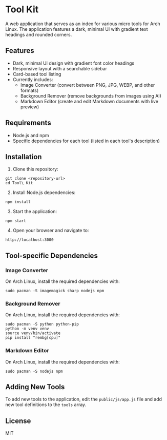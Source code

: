 # Tool Kit

A web application that serves as an index for various micro tools for Arch Linux. The application features a dark, minimal UI with gradient text headings and rounded corners.

## Features

- Dark, minimal UI design with gradient font color headings
- Responsive layout with a searchable sidebar
- Card-based tool listing
- Currently includes:
  - Image Converter (convert between PNG, JPG, WEBP, and other formats)
  - Background Remover (remove backgrounds from images using AI)
  - Markdown Editor (create and edit Markdown documents with live preview)

## Requirements

- Node.js and npm
- Specific dependencies for each tool (listed in each tool's description)

## Installation

1. Clone this repository:
```
git clone <repository-url>
cd Tool\ Kit
```

2. Install Node.js dependencies:
```
npm install
```

3. Start the application:
```
npm start
```

4. Open your browser and navigate to:
```
http://localhost:3000
```

## Tool-specific Dependencies

### Image Converter
On Arch Linux, install the required dependencies with:
```
sudo pacman -S imagemagick sharp nodejs npm
```

### Background Remover
On Arch Linux, install the required dependencies with:
```
sudo pacman -S python python-pip
python -m venv venv
source venv/bin/activate
pip install "rembg[cpu]"
```

### Markdown Editor
On Arch Linux, install the required dependencies with:
```
sudo pacman -S nodejs npm
```

## Adding New Tools

To add new tools to the application, edit the `public/js/app.js` file and add new tool definitions to the `tools` array.

## License

MIT
